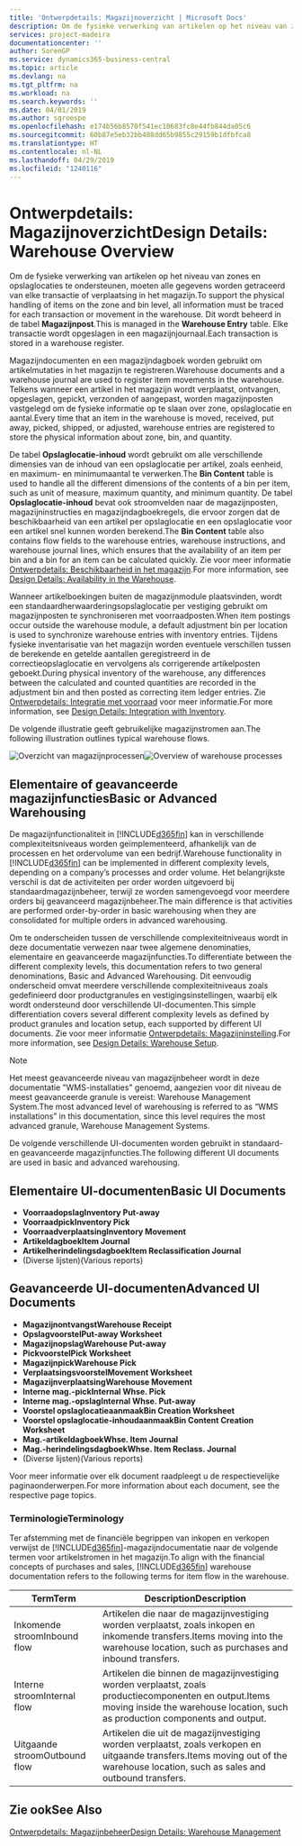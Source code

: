 ```yaml
---
title: 'Ontwerpdetails: Magazijnoverzicht | Microsoft Docs'
description: Om de fysieke verwerking van artikelen op het niveau van zones en opslaglocaties te ondersteunen, moeten alle gegevens worden getraceerd van elke transactie of verplaatsing in het magazijn. Dit wordt beheerd in de tabel **Magazijnpost**. Elke transactie wordt opgeslagen in een magazijnjournaal.
services: project-madeira
documentationcenter: ''
author: SorenGP
ms.service: dynamics365-business-central
ms.topic: article
ms.devlang: na
ms.tgt_pltfrm: na
ms.workload: na
ms.search.keywords: ''
ms.date: 04/01/2019
ms.author: sgroespe
ms.openlocfilehash: e174b56b8570f541ec10683fc8e44fb844da05c6
ms.sourcegitcommit: 60b87e5eb32bb408dd65b9855c29159b1dfbfca8
ms.translationtype: HT
ms.contentlocale: nl-NL
ms.lasthandoff: 04/29/2019
ms.locfileid: "1240116"
---
```

# <a name="design-details-warehouse-overview"></a><span data-ttu-id="df6bf-105">Ontwerpdetails: Magazijnoverzicht</span><span class="sxs-lookup"><span data-stu-id="df6bf-105">Design Details: Warehouse Overview</span></span>
<span data-ttu-id="df6bf-106">Om de fysieke verwerking van artikelen op het niveau van zones en opslaglocaties te ondersteunen, moeten alle gegevens worden getraceerd van elke transactie of verplaatsing in het magazijn.</span><span class="sxs-lookup"><span data-stu-id="df6bf-106">To support the physical handling of items on the zone and bin level, all information must be traced for each transaction or movement in the warehouse.</span></span> <span data-ttu-id="df6bf-107">Dit wordt beheerd in de tabel **Magazijnpost**.</span><span class="sxs-lookup"><span data-stu-id="df6bf-107">This is managed in the **Warehouse Entry** table.</span></span> <span data-ttu-id="df6bf-108">Elke transactie wordt opgeslagen in een magazijnjournaal.</span><span class="sxs-lookup"><span data-stu-id="df6bf-108">Each transaction is stored in a warehouse register.</span></span>  

<span data-ttu-id="df6bf-109">Magazijndocumenten en een magazijndagboek worden gebruikt om artikelmutaties in het magazijn te registreren.</span><span class="sxs-lookup"><span data-stu-id="df6bf-109">Warehouse documents and a warehouse journal are used to register item movements in the warehouse.</span></span> <span data-ttu-id="df6bf-110">Telkens wanneer een artikel in het magazijn wordt verplaatst, ontvangen, opgeslagen, gepickt, verzonden of aangepast, worden magazijnposten vastgelegd om de fysieke informatie op te slaan over zone, opslaglocatie en aantal.</span><span class="sxs-lookup"><span data-stu-id="df6bf-110">Every time that an item in the warehouse is moved, received, put away, picked, shipped, or adjusted, warehouse entries are registered to store the physical information about zone, bin, and quantity.</span></span>

<span data-ttu-id="df6bf-111">De tabel **Opslaglocatie-inhoud** wordt gebruikt om alle verschillende dimensies van de inhoud van een opslaglocatie per artikel, zoals eenheid, en maximum- en minimumaantal te verwerken.</span><span class="sxs-lookup"><span data-stu-id="df6bf-111">The **Bin Content** table is used to handle all the different dimensions of the contents of a bin per item, such as unit of measure, maximum quantity, and minimum quantity.</span></span> <span data-ttu-id="df6bf-112">De tabel **Opslaglocatie-inhoud** bevat ook stroomvelden naar de magazijnposten, magazijninstructies en magazijndagboekregels, die ervoor zorgen dat de beschikbaarheid van een artikel per opslaglocatie en een opslaglocatie voor een artikel snel kunnen worden berekend.</span><span class="sxs-lookup"><span data-stu-id="df6bf-112">The **Bin Content** table also contains flow fields to the warehouse entries, warehouse instructions, and warehouse journal lines, which ensures that the availability of an item per bin and a bin for an item can be calculated quickly.</span></span> <span data-ttu-id="df6bf-113">Zie voor meer informatie [Ontwerpdetails: Beschikbaarheid in het magazijn](design-details-availability-in-the-warehouse.md).</span><span class="sxs-lookup"><span data-stu-id="df6bf-113">For more information, see [Design Details: Availability in the Warehouse](design-details-availability-in-the-warehouse.md).</span></span>  

<span data-ttu-id="df6bf-114">Wanneer artikelboekingen buiten de magazijnmodule plaatsvinden, wordt een standaardherwaarderingsopslaglocatie per vestiging gebruikt om magazijnposten te synchroniseren met voorraadposten.</span><span class="sxs-lookup"><span data-stu-id="df6bf-114">When item postings occur outside the warehouse module, a default adjustment bin per location is used to synchronize warehouse entries with inventory entries.</span></span> <span data-ttu-id="df6bf-115">Tijdens fysieke inventarisatie van het magazijn worden eventuele verschillen tussen de berekende en getelde aantallen geregistreerd in de correctieopslaglocatie en vervolgens als corrigerende artikelposten geboekt.</span><span class="sxs-lookup"><span data-stu-id="df6bf-115">During physical inventory of the warehouse, any differences between the calculated and counted quantities are recorded in the adjustment bin and then posted as correcting item ledger entries.</span></span> <span data-ttu-id="df6bf-116">Zie [Ontwerpdetails: Integratie met voorraad](design-details-integration-with-inventory.md) voor meer informatie.</span><span class="sxs-lookup"><span data-stu-id="df6bf-116">For more information, see [Design Details: Integration with Inventory](design-details-integration-with-inventory.md).</span></span>  

<span data-ttu-id="df6bf-117">De volgende illustratie geeft gebruikelijke magazijnstromen aan.</span><span class="sxs-lookup"><span data-stu-id="df6bf-117">The following illustration outlines typical warehouse flows.</span></span>  

<span data-ttu-id="df6bf-118">![Overzicht van magazijnprocessen](media/design_details_warehouse_management_overview.png "Overzicht van magazijnprocessen")</span><span class="sxs-lookup"><span data-stu-id="df6bf-118">![Overview of warehouse processes](media/design_details_warehouse_management_overview.png "Overview of warehouse processes")</span></span>  

## <a name="basic-or-advanced-warehousing"></a><span data-ttu-id="df6bf-119">Elementaire of geavanceerde magazijnfuncties</span><span class="sxs-lookup"><span data-stu-id="df6bf-119">Basic or Advanced Warehousing</span></span>  
<span data-ttu-id="df6bf-120">De magazijnfunctionaliteit in [!INCLUDE[d365fin](includes/d365fin_md.md)] kan in verschillende complexiteitsniveaus worden geïmplementeerd, afhankelijk van de processen en het ordervolume van een bedrijf.</span><span class="sxs-lookup"><span data-stu-id="df6bf-120">Warehouse functionality in [!INCLUDE[d365fin](includes/d365fin_md.md)] can be implemented in different complexity levels, depending on a company’s processes and order volume.</span></span> <span data-ttu-id="df6bf-121">Het belangrijkste verschil is dat de activiteiten per order worden uitgevoerd bij standaardmagazijnbeheer, terwijl ze worden samengevoegd voor meerdere orders bij geavanceerd magazijnbeheer.</span><span class="sxs-lookup"><span data-stu-id="df6bf-121">The main difference is that activities are performed order-by-order in basic warehousing when they are consolidated for multiple orders in advanced warehousing.</span></span>  

 <span data-ttu-id="df6bf-122">Om te onderscheiden tussen de verschillende complexiteitniveaus wordt in deze documentatie verwezen naar twee algemene denominaties, elementaire en geavanceerde magazijnfuncties.</span><span class="sxs-lookup"><span data-stu-id="df6bf-122">To differentiate between the different complexity levels, this documentation refers to two general denominations, Basic and Advanced Warehousing.</span></span> <span data-ttu-id="df6bf-123">Dit eenvoudig onderscheid omvat meerdere verschillende complexiteitniveaus zoals gedefinieerd door productgranules en vestigingsinstellingen, waarbij elk wordt ondersteund door verschillende UI-documenten.</span><span class="sxs-lookup"><span data-stu-id="df6bf-123">This simple differentiation covers several different complexity levels as defined by product granules and location setup, each supported by different UI documents.</span></span> <span data-ttu-id="df6bf-124">Zie voor meer informatie [Ontwerpdetails: Magazijninstelling](design-details-warehouse-setup.md).</span><span class="sxs-lookup"><span data-stu-id="df6bf-124">For more information, see [Design Details: Warehouse Setup](design-details-warehouse-setup.md).</span></span>  

> [!NOTE]  
>  <span data-ttu-id="df6bf-125">Het meest geavanceerde niveau van magazijnbeheer wordt in deze documentatie "WMS-installaties" genoemd, aangezien voor dit niveau de meest geavanceerde granule is vereist: Warehouse Management System.</span><span class="sxs-lookup"><span data-stu-id="df6bf-125">The most advanced level of warehousing is referred to as “WMS installations” in this documentation, since this level requires the most advanced granule, Warehouse Management Systems.</span></span>  

 <span data-ttu-id="df6bf-126">De volgende verschillende UI-documenten worden gebruikt in standaard- en geavanceerde magazijnfuncties.</span><span class="sxs-lookup"><span data-stu-id="df6bf-126">The following different UI documents are used in basic and advanced warehousing.</span></span>  

## <a name="basic-ui-documents"></a><span data-ttu-id="df6bf-127">Elementaire UI-documenten</span><span class="sxs-lookup"><span data-stu-id="df6bf-127">Basic UI Documents</span></span>  

-   <span data-ttu-id="df6bf-128">**Voorraadopslag**</span><span class="sxs-lookup"><span data-stu-id="df6bf-128">**Inventory Put-away**</span></span>  
-   <span data-ttu-id="df6bf-129">**Voorraadpick**</span><span class="sxs-lookup"><span data-stu-id="df6bf-129">**Inventory Pick**</span></span>  
-   <span data-ttu-id="df6bf-130">**Voorraadverplaatsing**</span><span class="sxs-lookup"><span data-stu-id="df6bf-130">**Inventory Movement**</span></span>  
-   <span data-ttu-id="df6bf-131">**Artikeldagboek**</span><span class="sxs-lookup"><span data-stu-id="df6bf-131">**Item Journal**</span></span>  
-   <span data-ttu-id="df6bf-132">**Artikelherindelingsdagboek**</span><span class="sxs-lookup"><span data-stu-id="df6bf-132">**Item Reclassification Journal**</span></span>  
-   <span data-ttu-id="df6bf-133">(Diverse lijsten)</span><span class="sxs-lookup"><span data-stu-id="df6bf-133">(Various reports)</span></span>  

## <a name="advanced-ui-documents"></a><span data-ttu-id="df6bf-134">Geavanceerde UI-documenten</span><span class="sxs-lookup"><span data-stu-id="df6bf-134">Advanced UI Documents</span></span>  

-   <span data-ttu-id="df6bf-135">**Magazijnontvangst**</span><span class="sxs-lookup"><span data-stu-id="df6bf-135">**Warehouse Receipt**</span></span>  
-   <span data-ttu-id="df6bf-136">**Opslagvoorstel**</span><span class="sxs-lookup"><span data-stu-id="df6bf-136">**Put-away Worksheet**</span></span>  
-   <span data-ttu-id="df6bf-137">**Magazijnopslag**</span><span class="sxs-lookup"><span data-stu-id="df6bf-137">**Warehouse Put-away**</span></span>  
-   <span data-ttu-id="df6bf-138">**Pickvoorstel**</span><span class="sxs-lookup"><span data-stu-id="df6bf-138">**Pick Worksheet**</span></span>  
-   <span data-ttu-id="df6bf-139">**Magazijnpick**</span><span class="sxs-lookup"><span data-stu-id="df6bf-139">**Warehouse Pick**</span></span>  
-   <span data-ttu-id="df6bf-140">**Verplaatsingsvoorstel**</span><span class="sxs-lookup"><span data-stu-id="df6bf-140">**Movement Worksheet**</span></span>  
-   <span data-ttu-id="df6bf-141">**Magazijnverplaatsing**</span><span class="sxs-lookup"><span data-stu-id="df6bf-141">**Warehouse Movement**</span></span>  
-   <span data-ttu-id="df6bf-142">**Interne mag.-pick**</span><span class="sxs-lookup"><span data-stu-id="df6bf-142">**Internal Whse. Pick**</span></span>  
-   <span data-ttu-id="df6bf-143">**Interne mag.-opslag**</span><span class="sxs-lookup"><span data-stu-id="df6bf-143">**Internal Whse. Put-away**</span></span>  
-   <span data-ttu-id="df6bf-144">**Voorstel opslaglocatieaanmaak**</span><span class="sxs-lookup"><span data-stu-id="df6bf-144">**Bin Creation Worksheet**</span></span>  
-   <span data-ttu-id="df6bf-145">**Voorstel opslaglocatie-inhoudaanmaak**</span><span class="sxs-lookup"><span data-stu-id="df6bf-145">**Bin Content Creation Worksheet**</span></span>  
-   <span data-ttu-id="df6bf-146">**Mag.-artikeldagboek**</span><span class="sxs-lookup"><span data-stu-id="df6bf-146">**Whse. Item Journal**</span></span>  
-   <span data-ttu-id="df6bf-147">**Mag.-herindelingsdagboek**</span><span class="sxs-lookup"><span data-stu-id="df6bf-147">**Whse. Item Reclass. Journal**</span></span>  
-   <span data-ttu-id="df6bf-148">(Diverse lijsten)</span><span class="sxs-lookup"><span data-stu-id="df6bf-148">(Various reports)</span></span>  

<span data-ttu-id="df6bf-149">Voor meer informatie over elk document raadpleegt u de respectievelijke paginaonderwerpen.</span><span class="sxs-lookup"><span data-stu-id="df6bf-149">For more information about each document, see the respective page topics.</span></span>  

### <a name="terminology"></a><span data-ttu-id="df6bf-150">Terminologie</span><span class="sxs-lookup"><span data-stu-id="df6bf-150">Terminology</span></span>  
<span data-ttu-id="df6bf-151">Ter afstemming met de financiële begrippen van inkopen en verkopen verwijst de [!INCLUDE[d365fin](includes/d365fin_md.md)]-magazijndocumentatie naar de volgende termen voor artikelstromen in het magazijn.</span><span class="sxs-lookup"><span data-stu-id="df6bf-151">To align with the financial concepts of purchases and sales, [!INCLUDE[d365fin](includes/d365fin_md.md)] warehouse documentation refers to the following terms for item flow in the warehouse.</span></span>  

|<span data-ttu-id="df6bf-152">Term</span><span class="sxs-lookup"><span data-stu-id="df6bf-152">Term</span></span>|<span data-ttu-id="df6bf-153">Description</span><span class="sxs-lookup"><span data-stu-id="df6bf-153">Description</span></span>|  
|----------|---------------------------------------|  
|<span data-ttu-id="df6bf-154">Inkomende stroom</span><span class="sxs-lookup"><span data-stu-id="df6bf-154">Inbound flow</span></span>|<span data-ttu-id="df6bf-155">Artikelen die naar de magazijnvestiging worden verplaatst, zoals inkopen en inkomende transfers.</span><span class="sxs-lookup"><span data-stu-id="df6bf-155">Items moving into the warehouse location, such as purchases and inbound transfers.</span></span>|  
|<span data-ttu-id="df6bf-156">Interne stroom</span><span class="sxs-lookup"><span data-stu-id="df6bf-156">Internal flow</span></span>|<span data-ttu-id="df6bf-157">Artikelen die binnen de magazijnvestiging worden verplaatst, zoals productiecomponenten en output.</span><span class="sxs-lookup"><span data-stu-id="df6bf-157">Items moving inside the warehouse location, such as production components and output.</span></span>|  
|<span data-ttu-id="df6bf-158">Uitgaande stroom</span><span class="sxs-lookup"><span data-stu-id="df6bf-158">Outbound flow</span></span>|<span data-ttu-id="df6bf-159">Artikelen die uit de magazijnvestiging worden verplaatst, zoals verkopen en uitgaande transfers.</span><span class="sxs-lookup"><span data-stu-id="df6bf-159">Items moving out of the warehouse location, such as sales and outbound transfers.</span></span>|  

## <a name="see-also"></a><span data-ttu-id="df6bf-160">Zie ook</span><span class="sxs-lookup"><span data-stu-id="df6bf-160">See Also</span></span>  
 [<span data-ttu-id="df6bf-161">Ontwerpdetails: Magazijnbeheer</span><span class="sxs-lookup"><span data-stu-id="df6bf-161">Design Details: Warehouse Management</span></span>](design-details-warehouse-management.md)
